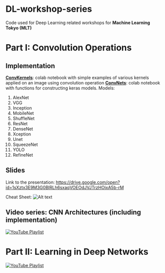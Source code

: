 # DL-workshop-series
Code used for Deep Learning related workshops for **Machine Learning Tokyo (MLT)**

# Part I: Convolution Operations

## Implementation
[**ConvKernels**](https://github.com/Machine-Learning-Tokyo/DL-workshop-series/blob/master/Part%20I%20-%20Convolution%20Operations/ConvKernels.ipynb "ConvKernels"): colab notebook with simple examples of various kernels applied on an image using convolution operation
[**ConvNets**](https://github.com/Machine-Learning-Tokyo/DL-workshop-series/blob/master/Part%20I%20-%20Convolution%20Operations/ConvNets.ipynb "ConvNets"): colab notebook with functions for constructing keras models.
Models:
1. AlexNet
2. VGG
3. Inception
4. MobileNet
5. ShuffleNet
6. ResNet
7. DenseNet
8. Xception
9. Unet
10. SqueezeNet
11. YOLO
12. RefineNet

## Slides
Link to the presentation: https://drive.google.com/open?id=1sXztx3E9M3G0BIRLh6sxaqVOEOdJVJTrzHOixA5b-rM

Cheat Sheet: ![Alt text](https://github.com/Machine-Learning-Tokyo/DL-workshop-series/blob/master/Part%20I%20-%20Convolution%20Operations/ConvOps_CheatSheet.jpg?raw=true "Cheat Sheet: Conv. Operations")

## Video series: CNN Architectures (including implementation)

[![YouTube Playlist](https://github.com/Machine-Learning-Tokyo/DL-workshop-series/blob/master/Part%20I%20-%20Convolution%20Operations/CNN_architectures.png)](https://www.youtube.com/playlist?list=PLaPdEEY26UXywkvfCy0tmRoQorSSTfYq3)

# Part II: Learning in Deep Networks

[![YouTube Playlist](https://github.com/Machine-Learning-Tokyo/DL-workshop-series/blob/master/Part%20II%20-%20Learning%20in%20Deep%20Networks/DL_series.png)](https://www.youtube.com/playlist?list=PLaPdEEY26UXxvlzz485w61W4LgO0lUZfg "Lerning in Deep Networks Video Series")
